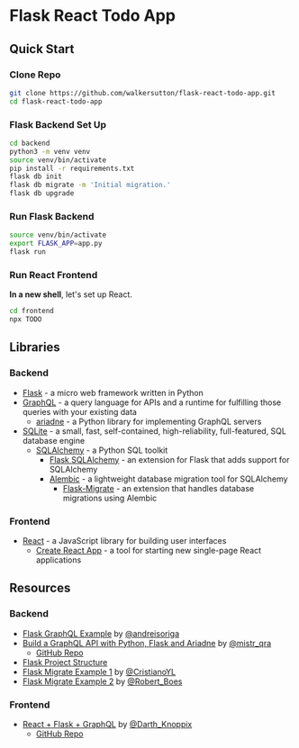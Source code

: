 # Flask React Todo App

## Quick Start

### Clone Repo

```sh
git clone https://github.com/walkersutton/flask-react-todo-app.git
cd flask-react-todo-app
```

### Flask Backend Set Up

```sh
cd backend
python3 -m venv venv
source venv/bin/activate
pip install -r requirements.txt
flask db init
flask db migrate -m 'Initial migration.'
flask db upgrade
```

### Run Flask Backend
```sh
source venv/bin/activate
export FLASK_APP=app.py
flask run
```

### Run React Frontend
**In a new shell**, let's set up React.

```sh
cd frontend
npx TODO
```

## Libraries

### Backend

* [Flask](https://flask.palletsprojects.com/) - a micro web framework written in Python
* [GraphQL](https://graphql.org/) - a query language for APIs and a runtime for fulfilling those queries with your existing data
	* [ariadne](https://ariadnegraphql.org/) - a Python library for implementing GraphQL servers
* [SQLite](https://www.sqlite.org/index.html) - a small, fast, self-contained, high-reliability, full-featured, SQL database engine
	* [SQLAlchemy](https://www.sqlalchemy.org/) - a Python SQL toolkit
		* [Flask SQLAlchemy](https://flask-sqlalchemy.palletsprojects.com/) - an extension for Flask that adds support for SQLAlchemy
		* [Alembic](https://alembic.sqlalchemy.org/en/latest/) - a lightweight database migration tool for SQLAlchemy
			* [Flask-Migrate](https://flask-migrate.readthedocs.io/en/latest) - an extension that handles database migrations using Alembic

### Frontend
* [React](https://reactjs.org/) - a JavaScript library for building user interfaces
	* [Create React App](https://github.com/facebook/create-react-app) - a tool for starting new single-page React applications

## Resources

### Backend
* [Flask GraphQL Example](https://github.com/andreisoriga/flask-graphql-example) by [@andreisoriga](https://github.com/andreisoriga)
* [Build a GraphQL API with Python, Flask and Ariadne](https://www.twilio.com/blog/graphql-api-python-flask-ariadne) by [@mistr_qra](https://twitter.com/mistr_qra)
	* [GitHub Repo](https://github.com/mrkiura/todo-api-graphql)
* [Flask Project Structure](https://codersdiaries.com/blog/flask-project-structure)
* [Flask Migrate Example 1](https://github.com/CristianoYL/flask-migrate-example) by [@CristianoYL](https://github.com/CristianoYL)
* [Flask Migrate Example 2](https://github.com/RobertBoes/flask-migrate-example) by [@Robert_Boes](https://twitter.com/robert_boes)

### Frontend
* [React + Flask + GraphQL](https://blog.sethcorker.com/how-to-create-a-react-flask-graphql-project/) by [@Darth_Knoppix](https://twitter.com/darth_knoppix)
	* [GitHub Repo](https://github.com/Darth-Knoppix/flask-graphql-react)
